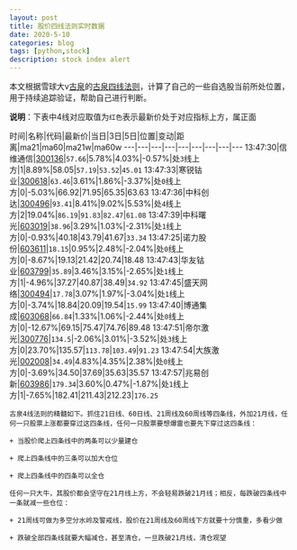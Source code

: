 ```yaml
---
layout: post
title: 股价四线法则实时数据
date: 2020-5-10
categories: blog
tags: [python,stock]
description: stock index alert
---
```



本文根据雪球大v[古泉](https://xueqiu.com/u/7148646888)的[古泉四线法则](https://xueqiu.com/7148646888/130498192)，计算了自己的一些自选股当前所处位置，用于持续追踪验证，帮助自己进行判断。

**说明**：下表中4线对应取值为`红色`表示最新价处于对应指标上方，属正面

时间|名称|代码|最新价|当日|3日|5日|位置|变动|距离|ma21|ma60|ma21w|ma60w
---|---|---|---|---|---|---|---|---
13:47:30|信维通信|[300136](https://xueqiu.com/S/SZ300136)|`57.66`|5.78%|4.03%|-0.57%|处`3`线上方|1|8.89%|58.05|`57.19`|`53.52`|`45.01`
13:47:33|寒锐钴业|[300618](https://xueqiu.com/S/SZ300618)|`63.46`|3.61%|1.86%|-3.37%|处`0`线上方|0|-5.03%|66.92|71.95|65.35|63.63
13:47:36|中科创达|[300496](https://xueqiu.com/S/SZ300496)|`93.41`|8.41%|9.02%|5.53%|处`4`线上方|2|19.04%|`86.19`|`91.83`|`82.47`|`61.08`
13:47:39|中科曙光|[603019](https://xueqiu.com/S/SH603019)|`38.96`|3.29%|1.03%|-2.31%|处`1`线上方|0|-0.93%|40.18|43.79|41.67|`33.34`
13:47:25|诺力股份|[603611](https://xueqiu.com/S/SH603611)|`18.15`|0.95%|2.48%|-2.04%|处`0`线上方|0|-8.67%|19.13|21.42|20.74|18.48
13:47:43|华友钴业|[603799](https://xueqiu.com/S/SH603799)|`35.89`|3.46%|3.15%|-2.65%|处`1`线上方|1|-4.96%|37.27|40.87|38.49|`34.92`
13:47:45|盛天网络|[300494](https://xueqiu.com/S/SZ300494)|`17.78`|3.07%|1.97%|-3.04%|处`1`线上方|0|-3.74%|18.84|20.09|19.54|`15.99`
13:47:40|博通集成|[603068](https://xueqiu.com/S/SH603068)|`66.84`|1.33%|1.06%|-2.44%|处`0`线上方|0|-12.67%|69.15|75.47|74.76|89.48
13:47:51|帝尔激光|[300776](https://xueqiu.com/S/SZ300776)|`134.5`|-2.06%|3.01%|-3.52%|处`3`线上方|0|23.70%|135.57|`113.78`|`103.49`|`91.23`
13:47:54|大族激光|[002008](https://xueqiu.com/S/SZ002008)|`34.49`|4.83%|4.35%|2.38%|处`0`线上方|0|-3.69%|34.50|37.69|35.63|35.57
13:47:57|兆易创新|[603986](https://xueqiu.com/S/SH603986)|`179.34`|3.60%|0.47%|-1.87%|处`1`线上方|1|-7.65%|182.41|211.43|212.23|`176.25`

```
古泉4线法则的精髓如下。抓住21日线、60日线、21周线及60周线等四条线，外加21月线，任何一只股票上涨都要穿过这四条线，任何一只股票要想爆雷也要先下穿过这四条线：

+ 当股价爬上四条线中的两条可以少量建仓

+ 爬上四条线中的三条可以加大仓位

+ 爬上四条线中的四条可以全仓

任何一只大牛，其股价都会坚守在21月线上方，不会轻易跌破21月线；相反，每跌破四条线中一条就减一些仓位：

+ 21周线可做为多空分水岭及警戒线，股价在21周线及60周线下方就要十分慎重，多看少做

+ 跌破全部四条线就要大幅减仓，甚至清仓，一旦跌破21月线，清仓观望
```